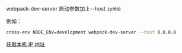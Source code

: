 webpack-dev-server 启动参数加上--host `ip地址`

例如：

```bash
cross-env NODE_ENV=development webpack-dev-server --host 0.0.0.0
```

[获取本机 IP 地址](#/blog/Node/获取本机外网IP（IPV4）)
